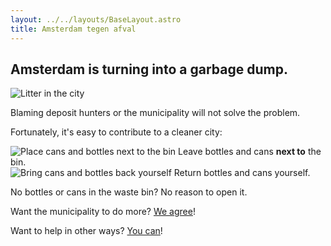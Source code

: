 ```yaml
---
layout: ../../layouts/BaseLayout.astro
title: Amsterdam tegen afval
---
```


## Amsterdam is turning into a garbage dump.

![Litter in the city](/images/2025-07-08_header.png)

Blaming deposit hunters or the municipality will not solve the problem.

Fortunately, it's easy to contribute to a cleaner city:

<div class="logo-row">
    <div class="logo-image-container">
        <img src="/images/2025-07-08_nexttothebin.svg" alt="Place cans and bottles next to the bin">
        <span class="img-caption">Leave bottles and cans <strong>next to</strong> the bin.</span>
    </div>
    <div class="logo-image-container">
        <img src="/images/2025-07-08_bringitback.svg" alt="Bring cans and bottles back yourself">
        <span class="img-caption">Return bottles and cans yourself.</span>
    </div>
</div>

No bottles or cans in the waste bin? No reason to open it.

Want the municipality to do more? [We agree](/en/gemeente)! 

Want to help in other ways? [You can](/en/oplossingen)!
